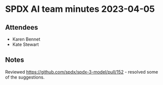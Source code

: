 # SPDX AI team minutes 2023-04-05
## Attendees
* Karen Bennet 
* Kate Stewart

## Notes
Reviewed https://github.com/spdx/spdx-3-model/pull/152 - resolved some of the suggestions.
